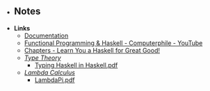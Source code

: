 - **Notes**
	- 
- **Links**
	- [Documentation](https://www.haskell.org/documentation/)
	- [Functional Programming & Haskell - Computerphile - YouTube](https://www.youtube.com/watch?v=LnX3B9oaKzw)
	- [Chapters - Learn You a Haskell for Great Good!](http://learnyouahaskell.com/chapters)
	- *[Type Theory](Information%20Technology/Programming/Compilers/Type%20Theory.md)*
		- [Typing Haskell in Haskell.pdf](https://web.cecs.pdx.edu/~mpj/thih/thih.pdf)
	- *[Lambda Calculus](Math/Lambda%20Calculus.md)*
		- [LambdaPi.pdf](https://www.andres-loeh.de/LambdaPi/LambdaPi.pdf)